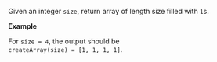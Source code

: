 Given an integer `size`, return array of length size filled with `1`s.

__Example__

For `size = 4`, the output should be<br>
`createArray(size) = [1, 1, 1, 1]`.